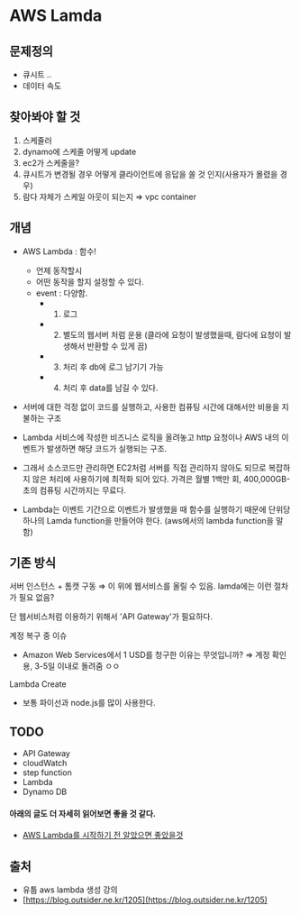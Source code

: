 # AWS Lamda

## 문제정의

- 큐시트 ..
- 데이터 속도

## 찾아봐야 할 것

1. 스케줄러
2. dynamo에 스케줄 어떻게 update 
3. ec2가 스케줄을?
4. 큐시트가 변경될 경우 어떻게 클라이언트에 응답을 쏠 것 인지(사용자가 몰렸을 경우) 
5. 람다 자체가 스케일 아웃이 되는지 ⇒ vpc container 

## 개념

- AWS Lambda : 함수!
    - 언제 동작할시
    - 어떤 동작을 할지 설정할 수 있다.
    - event : 다양함.
        - 1. 로그
        - 2. 별도의 웹서버 처럼 운용 (클라에 요청이 발생했을때, 람다에 요청이 발생해서 반환할 수 있게 끔)
        - 3. 처리 후 db에 로그 남기기 가능
        - 4. 처리 후 data를 남길 수 있다.

- 서버에 대한 걱정 없이 코드를 실행하고, 사용한 컴퓨팅 시간에 대해서만 비용을 지불하는 구조
- Lambda 서비스에 작성한 비즈니스 로직을 올려놓고 http 요청이나 AWS 내의 이벤트가 발생하면 해당 코드가 실행되는 구조.
- 그래서 소스코드만 관리하면 EC2처럼 서버를 직접 관리하지 않아도 되므로 복잡하지 않은 처리에 사용하기에 최적화 되어 있다. 가격은 월별 1백만 회, 400,000GB-초의 컴퓨팅 시간까지는 무료다.
- Lambda는 이벤트 기간으로 이벤트가 발생했을 때 함수를 실행하기 때문에 단위당 하나의 Lamda function을 만들어야 한다. (aws에서의 lambda function을 말함)

## 기존 방식

서버 인스턴스 + 톰캣 구동  ⇒ 이 위에 웹서비스를 올릴 수 있음. lamda에는 이런 절차가 필요 없음? 

단 웹서비스처럼 이용하기 위해서 'API Gateway'가 필요하다.  

계정 복구 중 이슈

- Amazon Web Services에서 1 USD를 청구한 이유는 무엇입니까?  ⇒ 계정 확인 용, 3-5일 이내로 돌려줌 ㅇㅇ

Lambda Create

- 보통 파이선과 node.js를 많이 사용한다.

## TODO
- API Gateway
- cloudWatch
- step function
- Lambda
- Dynamo DB
  



#### 아래의 글도 더 자세히 읽어보면 좋을 것 같다. 
- [AWS Lambda를 시작하기 전 알았으면 좋았을것](https://medium.com/harrythegreat/aws-lambda%EB%A5%BC-%EC%8B%9C%EC%9E%91%ED%95%98%EA%B8%B0-%EC%A0%84-%EC%95%8C%EC%95%98%EC%9C%BC%EB%A9%B4-%EC%A2%8B%EC%95%98%EC%9D%84%EA%B2%83%EB%93%A4-788bd3b3bdd2)

## 출처

- 유툽 aws lambda 생성 강의
- [https://blog.outsider.ne.kr/1205](https://blog.outsider.ne.kr/1205)
